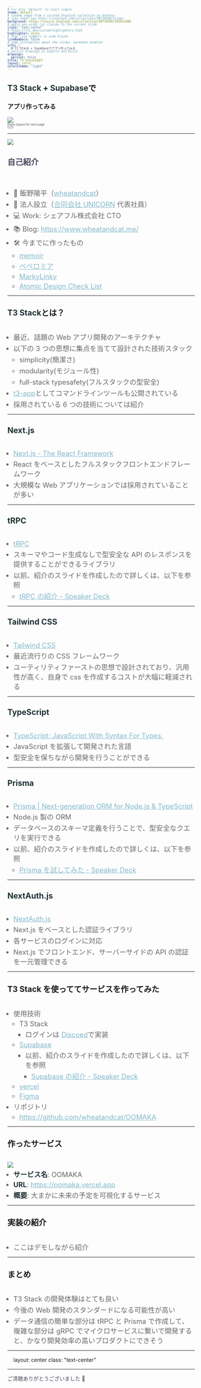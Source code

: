 ```yaml
---
# try also 'default' to start simple
theme: default
# random image from a curated Unsplash collection by Anthony
# like them? see https://unsplash.com/collections/94734566/slidev
background: https://source.unsplash.com/collection/94734566/1920x1080
# apply any windi css classes to the current slide
class: "text-center"
# https://sli.dev/custom/highlighters.html
highlighter: shiki
# show line numbers in code blocks
lineNumbers: false
# some information about the slides, markdown enabled
info: |
  # T3 Stack + Supabaseでアプリ作ってみる
# persist drawings in exports and build
drawings:
  persist: false
title: T3 Stackの紹介
layout: intro
colorSchema: "light"
---
```


## **T3 Stack** + **Supabase**で

### アプリ作ってみる

<div class="flex justify-center pt-6">
  <img
    class="w-48 pt-2"
    src="/logo.svg"
  />
</div>

<div class="pt-12">
  <span @click="$slidev.nav.next" class="px-2 py-1 rounded cursor-pointer" hover="bg-white bg-opacity-10">
    Press Space for next page <carbon:arrow-right class="inline"/>
  </span>
</div>

<div class="abs-br m-6 flex gap-2">
  <button @click="$slidev.nav.openInEditor()" title="Open in Editor" class="text-xl icon-btn opacity-50 !border-none !hover:text-white">
    <carbon:edit />
  </button>
  <a href="https://github.com/slidevjs/slidev" target="_blank" alt="GitHub"
    class="text-xl icon-btn opacity-50 !border-none !hover:text-white">
    <carbon-logo-github />
  </a>
</div>

<!--
The last comment block of each slide will be treated as slide notes. It will be visible and editable in Presenter Mode along with the slide. [Read more in the docs](https://sli.dev/guide/syntax.html#notes)
-->

---

<div class="flex pb-5">
  <div class="px-5">
    <div class="rounded-full bg-white w-30 h-30 overflow-hidden border-2 border-black border-dotted border-opacity-20">
      <img
        class="w-40 pt-2"
        src="/account.png"
      />
    </div>
  </div>
  <div class="mt-11">
    <h2><b>自己紹介</b></h2>
  </div>
</div>
<br />
<br/>

- 📝 飯野陽平（[wheatandcat](https://github.com/wheatandcat)）
- 🏢 法人設立（[合同会社 UNICORN](https://www.unicornllc.dev/) 代表社員）
- 💻 Work: シェアフル株式会社 CTO
- 📚 Blog: https://www.wheatandcat.me/
- 🛠 今までに作ったもの
  - [memoir](https://memoir-lp-mvbeacmwe-wheatandcat.vercel.app/)
  - [ペペロミア](https://peperomia.app/)
  - [MarkyLinky](https://github.com/wheatandcat/MarkyLinky)
  - [Atomic Design Check List](https://atomic-design-checklist.vercel.app/)

<style>
ul {
  padding-left: 1rem;
  margin-top: 0.1rem;
}
li {
  color: #696969;
  @apply font-500;
  font-size:1.15rem;
}
a {
  color: #84b9cb;
  @apply font-500;
}
</style>

---

## **T3 Stack**とは？

<br/>

- 最近、話題の Web アプリ開発のアーキテクチャ
- 以下の 3 つの思想に集点を当てて設計された技術スタック
  - simplicity(簡潔さ)
  - modularity(モジュール性)
  - full-stack typesafety(フルスタックの型安全)
- [t3-app](https://create.t3.gg/)としてコマンドラインツールも公開されている
- 採用されている 6 つの技術については紹介

<style>
a {
  color: #84b9cb;
  @apply font-500;
}

p {
  margin: 1rem !important;
}

div {
  color: #4d4c61;
}

span {
  font-size:0.5rem;
  line-height: 0.5rem !important;
}

strong {
  color: #1f3134;
}

ul {
  padding-left: 1rem;
  margin-top: 0.1rem;
}

li {
  @apply font-500;
  margin-top: 0.25rem;
}
</style>

---

## **Next.js**

<br/>

- [Next.js - The React Framework](https://nextjs.org/)
- React をベースとしたフルスタックフロントエンドフレームワーク
- 大規模な Web アプリケーションでは採用されていることが多い

<style>
a {
  color: #84b9cb;
  @apply font-500;
}

p {
  margin: 1rem !important;
}

div {
  color: #4d4c61;
}

span {
  font-size:0.5rem;
  line-height: 0.5rem !important;
}

strong {
  color: #1f3134;
}

ul {
  padding-left: 1rem;
  margin-top: 0.1rem;
}

li {
  @apply font-500;
  margin-top: 0.25rem;
}
</style>

---

## **tRPC**

<br/>

- [tRPC](https://trpc.io/)
- スキーマやコード生成なしで型安全な API のレスポンスを提供することができるライブラリ
- 以前、紹介のスライドを作成したので詳しくは、以下を参照
  - [tRPC の紹介 - Speaker Deck](https://speakerdeck.com/wheatandcat/trpcnoshao-jie)

<style>
a {
  color: #84b9cb;
  @apply font-500;
}

p {
  margin: 1rem !important;
}

div {
  color: #4d4c61;
}

span {
  font-size:0.5rem;
  line-height: 0.5rem !important;
}

strong {
  color: #1f3134;
}

ul {
  padding-left: 1rem;
  margin-top: 0.1rem;
}

li {
  @apply font-500;
  margin-top: 0.25rem;
}
</style>

---

## **Tailwind CSS**

<br/>

- [Tailwind CSS](https://tailwindcss.com/)
- 最近流行りの CSS フレームワーク
- ユーティリティファーストの思想で設計されており、汎用性が高く、自身で css を作成するコストが大幅に軽減される

<style>
a {
  color: #84b9cb;
  @apply font-500;
}

p {
  margin: 1rem !important;
}

div {
  color: #4d4c61;
}

span {
  font-size:0.5rem;
  line-height: 0.5rem !important;
}

strong {
  color: #1f3134;
}

ul {
  padding-left: 1rem;
  margin-top: 0.1rem;
}

li {
  @apply font-500;
  margin-top: 0.25rem;
}
</style>

---

## **TypeScript**

<br/>

- [TypeScript: JavaScript With Syntax For Types.](https://www.typescriptlang.org/)
- JavaScript を拡張して開発された言語
- 型安全を保ちながら開発を行うことができる

<style>
a {
  color: #84b9cb;
  @apply font-500;
}

p {
margin: 1rem !important;
}

div {
color: #4d4c61;
}

span {
font-size:0.5rem;
line-height: 0.5rem !important;
}

strong {
color: #1f3134;
}

ul {
padding-left: 1rem;
margin-top: 0.1rem;
}

li {
@apply font-500;
margin-top: 0.25rem;
}
</style>

---

## **Prisma**

<br/>

- [Prisma | Next-generation ORM for Node.js & TypeScript](https://www.prisma.io/)
- Node.js 製の ORM
- データベースのスキーマ定義を行うことで、型安全なクエリを実行できる
- 以前、紹介のスライドを作成したので詳しくは、以下を参照
  - [Prisma を試してみた - Speaker Deck](https://speakerdeck.com/wheatandcat/prismawoshi-sitemita)

<style>
a {
  color: #84b9cb;
  @apply font-500;
}

p {
margin: 1rem !important;
}

div {
color: #4d4c61;
}

span {
font-size:0.5rem;
line-height: 0.5rem !important;
}

strong {
color: #1f3134;
}

ul {
padding-left: 1rem;
margin-top: 0.1rem;
}

li {
@apply font-500;
margin-top: 0.25rem;
}
</style>

---

## **NextAuth.js**

<br/>

- [NextAuth.js](https://next-auth.js.org/)
- Next.js をベースとした認証ライブラリ
- 各サービスのログインに対応
- Next.js でフロントエンド、サーバーサイドの API の認証を一元管理できる

<style>
a {
  color: #84b9cb;
  @apply font-500;
}

p {
margin: 1rem !important;
}

div {
color: #4d4c61;
}

span {
font-size:0.5rem;
line-height: 0.5rem !important;
}

strong {
color: #1f3134;
}

ul {
padding-left: 1rem;
margin-top: 0.1rem;
}

li {
@apply font-500;
margin-top: 0.25rem;
}
</style>

---

## T3 Stack を使っててサービスを作ってみた

<br/>

- 使用技術
  - T3 Stack
    - ログインは [Discoed](https://discord.com/)で実装
  - [Supabase](https://supabase.io/)
    - 以前、紹介のスライドを作成したので詳しくは、以下を参照
      - [Supabase の紹介 - Speaker Deck](https://speakerdeck.com/wheatandcat/supabasenoshao-jie)
  - [vercel](https://vercel.com/)
  - [Figma](https://www.figma.com/file/9YviKZnCT9UlmLNO6KjdoF/OOMAKA?type=design&node-id=1-2&mode=design)
- リポジトリ
  - https://github.com/wheatandcat/OOMAKA

<style>
a {
  color: #84b9cb;
  @apply font-500;
}

p {
  margin: 1rem !important;
}

div {
  color: #4d4c61;
}

span {
  font-size:0.5rem;
  line-height: 0.5rem !important;
}

strong {
  color: #1f3134;
}

ul {
  padding-left: 1rem;
  margin-top: 0.1rem;
}

li {
  @apply font-500;
  margin-top: 0.25rem;
}
</style>

---

## 作ったサービス

<br/>

<div class="flex justify-center">
  <img
    class="w-2/5 pt-2  border-1 border-black border-dotted border-opacity-20"
    src="/screen_001.png"
  />
</div>

- **サービス名**: OOMAKA
- **URL**: https://oomaka.vercel.app
- **概要**: 大まかに未来の予定を可視化するサービス

<style>
a {
  color: #84b9cb;
  @apply font-500;
}

div {
  color: #4d4c61;
}

span {
  font-size:0.5rem;
  line-height: 0.5rem !important;
}

strong {
  color: #1f3134;
}

ul {
  padding-left: 1rem;
  margin-top: 0.1rem;
}

li {
  @apply font-500;
  margin-top: 0.25rem;
}
</style>

---

## 実装の紹介

<br/>

- ここはデモしながら紹介

<style>
a {
  color: #84b9cb;
  @apply font-500;
}

div {
  color: #4d4c61;
}

span {
  font-size:0.5rem;
  line-height: 0.5rem !important;
}

strong {
  color: #1f3134;
}

ul {
  padding-left: 1rem;
  margin-top: 0.1rem;
}

li {
  @apply font-500;
  margin-top: 0.25rem;
}
</style>

---

## まとめ

<br/>

- T3 Stack の開発体験はとても良い
- 今後の Web 開発のスタンダードになる可能性が高い
- データ通信の簡単な部分は tRPC と Prisma で作成して、複雑な部分は gRPC でマイクロサービスに繋いで開発すると、かなり開発効率の高いプロダクトにできそう

<style>
a {
  color: #84b9cb;
  @apply font-500;
}

p {
  margin: 1rem !important;
}

div {
  color: #4d4c61;
}

span {
  font-size:0.5rem;
  line-height: 0.5rem !important;
}

strong {
  color: #1f3134;
}

ul {
  padding-left: 1rem;
  margin-top: 0.1rem;
}

li {
  @apply font-500;
  margin-top: 0.25rem;
}
</style>

---

layout: center
class: "text-center"

---

<div class="text-2xl font-700 text-enter w-full">
  <div>ご清聴ありがとうございました 🎉 </div>
</div>

<style>
.main {
  display: flex;
  height: 80%;
  width: 100%;
  justify-content: center;
  align-items: center;
  color: #46AE35;
}
</style>
